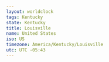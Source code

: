 ```yaml
---
layout: worldclock
tags: Kentucky
state: Kentucky
title: Louisville
name: United States
iso: US
timezone: America/Kentucky/Louisville
utc: UTC -05:43
---
```


